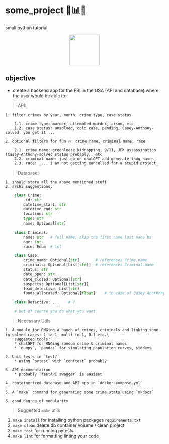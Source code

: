 # some_project 🔬📊🔥
small python tutorial

<p align="center">
  <img
    src="https://upload.wikimedia.org/wikipedia/commons/thumb/5/5d/Seal_of_the_Central_Intelligence_Agency_%28B%26W%29.svg/500px-Seal_of_the_Central_Intelligence_Agency_%28B%26W%29.svg.png"
      style="width: 10vw; min-width: 20px;"
  />
</p>

## objective
* create a backend app for the FBI in the USA (API and database) where the user would be able to:
> API:

    1. filter crimes by year, month, crime type, case status

        1.1. crime type: murder, attempted murder, arson, etc
        1.2. case status: unsolved, cold case, pending, Casey-Anthony-solved, you get it ...

    2. optional filters for fun 🔥: crime name, criminal name, race 

        2.1. crime name: greenlease kidnapping, 9/11, JFK assassination (Casey-Anthony-solved status probably), etc
        2.2. criminal name: just go on chatGPT and generate thug names
        2.3. race: _... i am not getting cancelled for a stupid project_

> Database:

    1. should store all the above mentioned stuff
    2. archi suggestions:
```python
    class Crime:
        _id: str
        datetime_start: str
        datetime_end: str
        location: str
        type: str
        name: Optional[str]

    class Criminal:
        name: str   # full name, skip the first name last name bs
        age: int
        race: Enum  # lol

    class Case:
        crime_name: Optional[str]       # references Crime.name
        criminals: Optional[List[str]]  # references Criminal.name
        status: str
        date_open: str
        date_closed: Optional[str]
        suspects: Optional[List[str]]
        lead_detective: List[str]
        funds_allocated: Optional[float]    # in case of Casey Anothony: probably 15 bucks

    class Detective: ...    # ?

    # but of course you do what you want
```
> Necessary Utils

    1. A module for RNGing a bunch of crimes, criminals and linking some in solved cases: 1-to-1, multi-to-1, 0-1 etc.\
        suggested tools: 
        * chatGPT for RNGing random crime & criminal names
        * `numpy`, `pandas` for simulating population curves, stddevs

    2. Unit tests in `test/`
        * using `pytest` with `conftest` probably

    3. API documentation
        * probably `fastAPI swagger` is easiest

    4. containerized database and API app in `docker-compose.yml`

    5. A `make` command for generating some crime stats using `mkdocs`

    6. good degree of modularity

> Suggested `make` utils

1. `make install` for installing python packages `requirements.txt`
2. `make clean` delete db container volume / clean project
3. `make test` for running pytests
4. `make lint` for formatting linting your code
